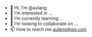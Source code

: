 - 👋 Hi, I’m @aulang
- 👀 I’m interested in ...
- 🌱 I’m currently learning ...
- 💞️ I’m looking to collaborate on ...
- 📫 How to reach me aulang@qq.com

<!---
aulang/aulang is a ✨ special ✨ repository because its `README.md` (this file) appears on your GitHub profile.
You can click the Preview link to take a look at your changes.
--->
